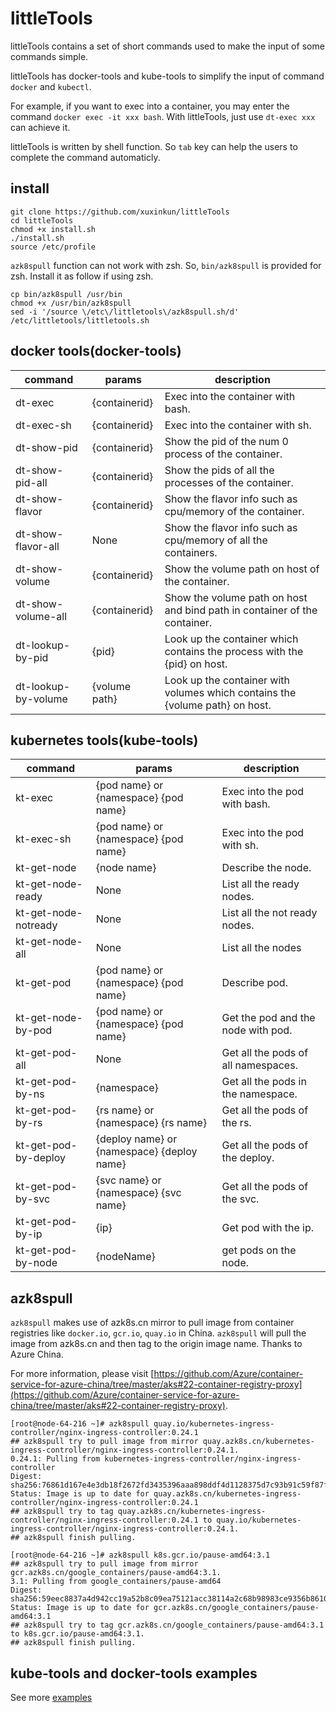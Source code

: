# littleTools

littleTools contains a set of short commands used to make the input of some commands simple.

littleTools has docker-tools and kube-tools to simplify the input of command `docker` and `kubectl`.

For example, if you want to exec into a container, you may enter the command `docker exec -it xxx bash`. With littleTools, just use `dt-exec xxx` can achieve it.

littleTools is written by shell function. So `tab` key can help the users to complete the command automaticly.

## install 

```
git clone https://github.com/xuxinkun/littleTools
cd littleTools
chmod +x install.sh
./install.sh
source /etc/profile
```

`azk8spull` function can not work with zsh. So, `bin/azk8spull` is provided for zsh. Install it as follow if using zsh.

```
cp bin/azk8spull /usr/bin
chmod +x /usr/bin/azk8spull
sed -i '/source \/etc\/littletools\/azk8spull.sh/d' /etc/littletools/littletools.sh
```

## docker tools(docker-tools)

| command             | params        | description                                                  |
| ------------------- | ------------- | ------------------------------------------------------------ |
| dt-exec             | {containerid} | Exec into the container with bash.                           |
| dt-exec-sh          | {containerid} | Exec into the container with sh.                             |
| dt-show-pid         | {containerid} | Show the pid of the num 0 process of the container.          |
| dt-show-pid-all     | {containerid} | Show the pids of all the processes of the container.         |
| dt-show-flavor      | {containerid} | Show the flavor info such as cpu/memory of the container.    |
| dt-show-flavor-all  | None          | Show the flavor info such as cpu/memory of all the containers. |
| dt-show-volume      | {containerid} | Show the volume path on host of the container.               |
| dt-show-volume-all  | {containerid} | Show the volume path on host and bind path in container of the container. |
| dt-lookup-by-pid    | {pid}         | Look up the container which contains the process with the {pid} on host. |
| dt-lookup-by-volume | {volume path} | Look up the container with volumes which contains the {volume path} on host. |


## kubernetes tools(kube-tools)

| command              | params                                     | description                         |
| -------------------- | ------------------------------------------ | ----------------------------------- |
| kt-exec              | {pod name} or {namespace} {pod name}       | Exec into the pod with bash.        |
| kt-exec-sh           | {pod name} or {namespace} {pod name}       | Exec into the pod with sh.          |
| kt-get-node          | {node name}                                | Describe the node.                  |
| kt-get-node-ready    | None                                       | List all the ready nodes.           |
| kt-get-node-notready | None                                       | List all the not ready nodes.       |
| kt-get-node-all      | None                                       | List all the nodes                  |
| kt-get-pod           | {pod name} or {namespace} {pod name}       | Describe pod.                       |
| kt-get-node-by-pod   | {pod name} or {namespace} {pod name}       | Get the pod and the node with pod.  |
| kt-get-pod-all       | None                                       | Get all the pods of all namespaces. |
| kt-get-pod-by-ns     | {namespace}                                | Get all the pods in the namespace.  |
| kt-get-pod-by-rs     | {rs name} or {namespace} {rs name}         | Get all the pods of the rs.         |
| kt-get-pod-by-deploy | {deploy name} or {namespace} {deploy name} | Get all the pods of the deploy.     |
| kt-get-pod-by-svc    | {svc name} or {namespace} {svc name}       | Get all the pods of the svc.        |
| kt-get-pod-by-ip     | {ip}                                       | Get pod with the ip.                |
| kt-get-pod-by-node   | {nodeName}                                 | get pods on the node.               |

## azk8spull

`azk8spull` makes use of azk8s.cn mirror to pull image from container registries like `docker.io`, `gcr.io`, `quay.io` in China. `azk8spull` will pull the image from azk8s.cn and then tag to the origin image name. Thanks to Azure China.

For more information, please visit [https://github.com/Azure/container-service-for-azure-china/tree/master/aks#22-container-registry-proxy](https://github.com/Azure/container-service-for-azure-china/tree/master/aks#22-container-registry-proxy).

```
[root@node-64-216 ~]# azk8spull quay.io/kubernetes-ingress-controller/nginx-ingress-controller:0.24.1
## azk8spull try to pull image from mirror quay.azk8s.cn/kubernetes-ingress-controller/nginx-ingress-controller:0.24.1.
0.24.1: Pulling from kubernetes-ingress-controller/nginx-ingress-controller
Digest: sha256:76861d167e4e3db18f2672fd3435396aaa898ddf4d1128375d7c93b91c59f87f
Status: Image is up to date for quay.azk8s.cn/kubernetes-ingress-controller/nginx-ingress-controller:0.24.1
## azk8spull try to tag quay.azk8s.cn/kubernetes-ingress-controller/nginx-ingress-controller:0.24.1 to quay.io/kubernetes-ingress-controller/nginx-ingress-controller:0.24.1.
## azk8spull finish pulling.

[root@node-64-216 ~]# azk8spull k8s.gcr.io/pause-amd64:3.1
## azk8spull try to pull image from mirror gcr.azk8s.cn/google_containers/pause-amd64:3.1.
3.1: Pulling from google_containers/pause-amd64
Digest: sha256:59eec8837a4d942cc19a52b8c09ea75121acc38114a2c68b98983ce9356b8610
Status: Image is up to date for gcr.azk8s.cn/google_containers/pause-amd64:3.1
## azk8spull try to tag gcr.azk8s.cn/google_containers/pause-amd64:3.1 to k8s.gcr.io/pause-amd64:3.1.
## azk8spull finish pulling. 
```

## kube-tools and docker-tools examples

See more [examples](examples.md)
